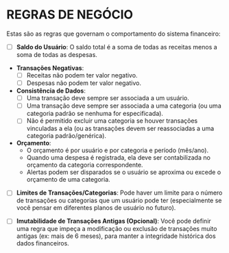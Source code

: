 # REGRAS DE NEGÓCIO

Estas são as regras que governam o comportamento do sistema financeiro:

  - [ ] **Saldo do Usuário**: O saldo total é a soma de todas as receitas menos a soma de todas as despesas.

  - **Transações Negativas**:
    - [ ] Receitas não podem ter valor negativo.
    - [ ] Despesas não podem ter valor negativo.

  - **Consistência de Dados**:
    - [ ] Uma transação deve sempre ser associada a um usuário.
    - [ ] Uma transação deve sempre ser associada a uma categoria (ou uma categoria padrão se nenhuma for especificada).
    - [ ] Não é permitido excluir uma categoria se houver transações vinculadas a ela (ou as transações devem ser reassociadas a uma categoria padrão/genérica).

  - **Orçamento**:
    - O orçamento é por usuário e por categoria e período (mês/ano).
    - Quando uma despesa é registrada, ela deve ser contabilizada no orçamento da categoria correspondente.
    - Alertas podem ser disparados se o usuário se aproxima ou excede o orçamento de uma categoria.

  - [ ] **Limites de Transações/Categorias**: Pode haver um limite para o número de transações ou categorias que um usuário pode ter (especialmente se você pensar em diferentes planos de usuário no futuro).

  - [ ] **Imutabilidade de Transações Antigas (Opcional)**: Você pode definir uma regra que impeça a modificação ou exclusão de transações muito antigas (ex: mais de 6 meses), para manter a integridade histórica dos dados financeiros.